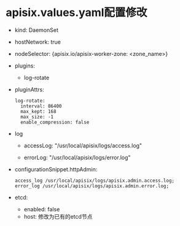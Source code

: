 # apisix.values.yaml配置修改

- kind: DaemonSet

- hostNetwork: true

- nodeSelector: {apisix.io/apisix-worker-zone: <zone_name>}

- plugins:

    - log-rotate

- pluginAttrs:
    ```
    log-rotate:
      interval: 86400
      max_kept: 168
      max_size: -1
      enable_compression: false
    ```
- log
    - accessLog: "/usr/local/apisix/logs/access.log"

    - errorLog: "/usr/local/apisix/logs/error.log"

- configurationSnippet.httpAdmin: 
    ```
    access_log /usr/local/apisix/logs/apisix.admin.access.log;
    error_log /usr/local/apisix/logs/apisix.admin.error.log;
    ```
- etcd:
    - enabled: false
    - host: 修改为已有的etcd节点